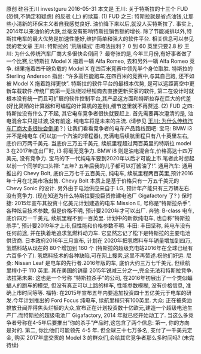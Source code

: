 原创 硅谷王川 investguru 2016-05-31
本文是 王川: 关于特斯拉的十三个 FUD (恐惧,不确定和疑虑) 的反驳 (上) 的续篇.
(1)
FUD 之三: 特斯拉就是省点油钱,让那些小清新的环保主义者自我感觉良好. 油价降下来以后,就没人买特斯拉了.
事实上, 2014年以来油价的大跌,丝毫没有影响特斯拉销售额的增长.
除了节能减排以外,特斯拉电车的最大优势是加速性能好,维护简单和强大的软件平台.
相关信息可以参见我的老文章
王川: 特斯拉的 ‘荒唐模式’ 击垮法拉利？ 0 到 60 英里只要2.8 秒
王川: 为什么传统汽车厂商大多很快会倒闭？
最夸张的是,今年三月份,有好事者做了一个比赛,让特斯拉 Model X 拖着一辆 Alfa Romeo, 去和另外一辆 Alfa Romeo 竞争. 结果拖着四千磅负载的 Model X 在四百米竞赛中领先半个身位取胜.
特斯拉的 Sterling Anderson 指出: “许多高性能跑车,在四百米的竞赛中,与其自己跑, 还不如被 Model X 拖着跑得更快”.
特斯拉的软件平台的最根本优势, 是可以远距离空中更新车载软件.传统厂商第一无法绕过经销商去直接更新买家的软件, 第二在设计时就根本没有统一而且可扩展的软件控制平台,其产品这方面和特斯拉存在巨大的代差 (好比简陋的计算器和可编程的计算机的差别),细节这里就不再赘述.
(2)
FUD 之四: 特斯拉没有什么了不起, 其它电车竞争者很快就要赶上.
首先需要再次澄清的是, 油电混合车只是过渡,没有前途. 纯电车将是未来的主流.
(请参见 [王川: 为什么传统汽车厂商大多很快会倒闭](https://chuan.us/archives/<https:/chuan.us/archives/221>)？)
让我们看看竞争者的电车产品路线图吧:
宝马:
BMW i3 并不是纯电车 (可以加一个汽油的增程器), 充满电后续航里程只有八十英里左右, 底价四万两千美元. 当底价三万五千美元, 续航里程超过两百英里的特斯拉 model 3 在2017年底出厂时, i3 将毫无竞争力.
BMW i8 则是油电混合车,价格高达十四万美元, 没有竞争力.
宝马的下一代纯电车要到2020年以后才可能上市.笔者此时想起以前一个同学的口头禅: “五年? 五年后我的儿子都可以打酱油了!”.
通用汽车:
通用推出的 Chevy Bolt, 底价三万七千五百美元, 纯电车, 续航里程两百英里,预计2016年十月在北美市场出售. Chevy Bolt 本质上是基于价格只有一万五千美元的 Chevy Sonic 的设计. 另外由于电池供应来自于 LG, 预计年产能只有三万辆左右. 没有竞争力. (现在知道为什么特斯拉要投巨资修建电池厂 Gigafactory 了? )
保时捷:
2015年宣布其投资十亿美元计划建造的电车 Mission E, 号称是”特斯拉杀手”,各种炫目技术参数, 但是价格不明, 预计要2020年才可以出厂.
奔驰:
B-class 电车, 底价四万一千美元, 续航里程不到一百英里.
计划中的新款纯电车, 也自称”特斯拉杀手”, 预计要2019年才上市,但性能和价格参数不明.
丰田: 丰田坚称, 纯电车没有任何前途, 并在执着地追求氢燃料动力车. 它显然忘记了松下是特斯拉的主要电池供货商. 日本政府2016年三月宣布, 计划在 2020年把氢燃料车年销量增加到四万, 氢燃料站从现在的 80个增加到 160 个 (特斯拉的超级充电站2016年在全球已经有六百多个了). 氢燃料技术的各种缺陷,可在网上搜索,这里不再赘述.祝他们好运.
尼桑: Nissan Leaf 是电车的先行者.2016年版的车, 底价大约三万七千美元, 但续航里程小于 110 英里. 其在美国的销量 2015年锐减三分之一,完全无法和特斯拉竞争.
法拉第未来: 这也是一个号称 “特斯拉杀手”的公司, 在2016年初展出了一个类似蝙蝠人的跑车的模型, 但没有真正可以上路的样车, 性能参数模糊, 没有价格信息, 准确上市时间等等.
福特: 在2015年宣布五年内要追加投资四十五亿美元于电车的研发.今年计划推出的 Ford Focus 纯电车, 续航里程只有100英里.
大众: 正在被柴油排放丑闻弄得焦头烂额的大众,宣布正在计划投资数十亿欧元,建造一个超级电池生产厂.而特斯拉的超级电池厂 Gigafactory, 2014 年就已经开始动工了.
当这么多竞争者号称在4-5年后要推出”你的杀手”产品时,这包含了两个信息: 第一, 你的方向是对的. 第二, 你比他们可能领先 4-5 年.
但全球三十七万多名, 支付了一千美元定金, 购买 2017年底交货的 Model 3 的群众们,会给其它竞争者那么多时间吗?
(未完待续)

